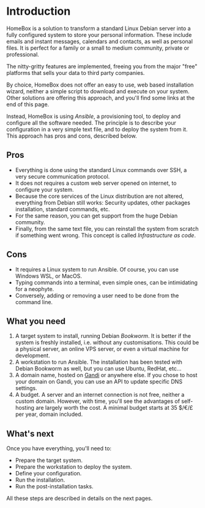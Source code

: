# Introduction

HomeBox is a solution to transform a standard Linux Debian server into a fully configured
system to store your personal information. These include emails and instant messages,
calendars and contacts, as well as personal files. It is perfect for a family or a small
to medium community, private or professional.

The nitty-gritty features are implemented, freeing you from the major "free" platforms
that sells your data to third party companies.

By choice, HomeBox does not offer an easy to use, web based installation wizard, neither a
simple script to download and execute on your system. Other solutions are offering this
approach, and you'll find some links at the end of this page.

Instead, HomeBox is using _Ansible_, a provisioning tool, to deploy and configure all the
software needed. The principle is to describe your configuration in a very simple text
file, and to deploy the system from it. This approach has pros and cons, described below.


## Pros

- Everything is done using the standard Linux commands over SSH, a very secure
  communication protocol.
- It does not requires a custom web server opened on internet, to configure your system.
- Because the core services of the Linux distribution are not altered, everything from
  Debian still works: Security updates, other packages installation, standard commands,
  etc.
- For the same reason, you can get support from the huge Debian community.
- Finally, from the same text file, you can reinstall the system from scratch if something
  went wrong. This concept is called _Infrastructure as code_.


## Cons

- It requires a Linux system to run Ansible. Of course, you can use Windows WSL, or MacOS.
- Typing commands into a terminal, even simple ones, can be intimidating for a neophyte.
- Conversely, adding or removing a user need to be done from the command line.


## What you need

1. A target system to install, running Debian _Bookworm_. It is better if the system is
   freshly installed, i.e. without any customisations. This could be a physical server, an
   online VPS server, or even a virtual machine for development.
2. A workstation to run Ansible. The installation has been tested with Debian Bookworm as
   well, but you can use Ubuntu, RedHat, etc...
3. A domain name, hosted on [Gandi](https://gandi.net/) or anywhere else. If you chose to
   host your domain on Gandi, you can use an API to update specific DNS settings.
4. A budget. A server and an internet connection is not free, neither a custom
   domain. However, with time, you'll see the advantages of self-hosting are largely worth
   the cost. A minimal budget starts at 35 $/€/£ per year, domain included.


## What's next

Once you have everything, you'll need to:

- Prepare the target system.
- Prepare the workstation to deploy the system.
- Define your configuration.
- Run the installation.
- Run the post-installation tasks.

All these steps are described in details on the next pages.
